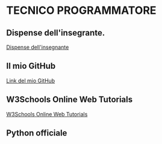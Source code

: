 # TECNICO PROGRAMMATORE

## Dispense dell'insegrante.
[Dispense dell'insegnante](https://github.com/delectablerec/python-2025/blob/main/Esercitazioni/01-Markdown/README.md?plain=1)

## Il mio GitHub
[Link del mio GitHub](https://github.com/FabriceGhislain7)

## W3Schools Online Web Tutorials
[W3Schools Online Web Tutorials](https://www.w3schools.com/python/default.asp)

## Python officiale 
[]()